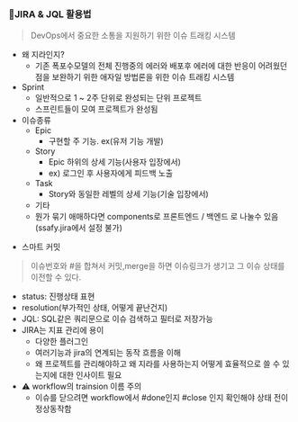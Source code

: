 ### 🎈JIRA & JQL  활용법
> DevOps에서 중요한 소통을 지원하기 위한 이슈 트래킹 시스템
- 왜 지라인지?
  - 기존 폭포수모델의 전체 진행중의 에러와 배포후 에러에 대한 반응이 어려웠던 점을 보완하기 위한 애자일 방법론을 위한 이슈 트래킹 시스템 
- Sprint
  - 일반적으로 1 ~ 2주 단위로 완성되는 단위 프로젝트
  - 스프린트들이 모여 프로젝트가 완성됨
- 이슈종류
  - Epic
    - 구현할 주 기능. ex(유저 기능 개발)
  - Story
    - Epic 하위의 상세 기능(사용자 입장에서)
    - ex) 로그인 후 사용자에게 피드백 노출
  - Task
    - Story와 동일한 레벨의 상세 기능(기술 입장에서)
  - 기타
  - 뭔가 묶기 애매하다면 components로 프론트엔드 / 백엔드 로 나눌수 있음 (ssafy.jira에서 설정 불가)

* 스마트 커밋
> 이슈번호와 #을 합쳐서 커밋,merge을 하면 이슈링크가 생기고 그 이슈 상태를 이전할 수 있다.
  * status: 진행상태 표현
  * resolution(부가적인 상태, 어떻게 끝난건지)
  * JQL: SQL같은 쿼리문으로 이슈 검색하고 필터로 저장가능
  * JIRA는 지표 관리에 용이
    * 다양한 플러그인
    * 여러기능과 jira의 연계되는 동작 흐름을 이해
    * 왜 프로젝트를 관리해야하고 왜 지라를 사용하는지 어떻게 효율적으로 쓸 수 있는지에 대한 인사이트 필요
  * ⚠️ workflow의 trainsion 이름 주의
    * 이슈를 닫으려면 workflow에서 #done인지 #close 인지 확인해야 상태 전이 정상동작함